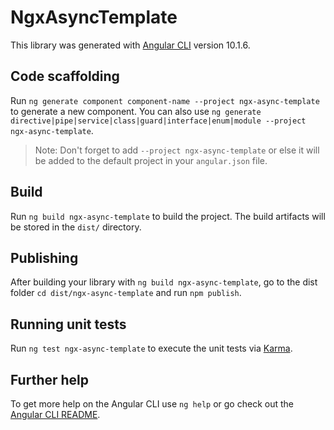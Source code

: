 # NgxAsyncTemplate

This library was generated with [Angular CLI](https://github.com/angular/angular-cli) version 10.1.6.

## Code scaffolding

Run `ng generate component component-name --project ngx-async-template` to generate a new component. You can also use `ng generate directive|pipe|service|class|guard|interface|enum|module --project ngx-async-template`.
> Note: Don't forget to add `--project ngx-async-template` or else it will be added to the default project in your `angular.json` file. 

## Build

Run `ng build ngx-async-template` to build the project. The build artifacts will be stored in the `dist/` directory.

## Publishing

After building your library with `ng build ngx-async-template`, go to the dist folder `cd dist/ngx-async-template` and run `npm publish`.

## Running unit tests

Run `ng test ngx-async-template` to execute the unit tests via [Karma](https://karma-runner.github.io).

## Further help

To get more help on the Angular CLI use `ng help` or go check out the [Angular CLI README](https://github.com/angular/angular-cli/blob/master/README.md).
